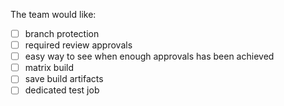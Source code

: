 The team would like: 
 - [ ] branch protection
 - [ ] required review approvals
 - [ ] easy way to see when enough approvals has been achieved
 - [ ] matrix build
 - [ ] save build artifacts
 - [ ] dedicated test job
